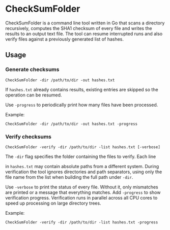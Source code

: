 # CheckSumFolder

CheckSumFolder is a command line tool written in Go that scans a directory
recursively, computes the SHA1 checksum of every file and writes the results to
an output text file. The tool can resume interrupted runs and also verify files
against a previously generated list of hashes.

## Usage

### Generate checksums
```
CheckSumFolder -dir /path/to/dir -out hashes.txt
```
If `hashes.txt` already contains results, existing entries are skipped so the
operation can be resumed.

Use `-progress` to periodically print how many files have been processed.

Example:
```
CheckSumFolder -dir /path/to/dir -out hashes.txt -progress
```

### Verify checksums
```
CheckSumFolder -verify -dir /path/to/dir -list hashes.txt [-verbose]
```
The `-dir` flag specifies the folder containing the files to verify. Each line

in `hashes.txt` may contain absolute paths from a different system. During
verification the tool ignores directories and path separators, using only the
file name from the list when building the full path under `-dir`.

Use `-verbose` to print the status of every file. Without it, only mismatches
are printed or a message that everything matches. Add `-progress` to show
verification progress. Verification runs in parallel across all CPU cores to
speed up processing on large directory trees.

Example:
```
CheckSumFolder -verify -dir /path/to/dir -list hashes.txt -progress
```
